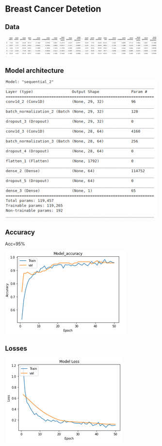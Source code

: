 # Breast Cancer Detetion

## Data
![img](src/data.png)

## Model architecture

![img](src/model.png)

## Accuracy

Acc=95%
 
![img](src/acc.png)

## Losses

![img](src/loss.png)

